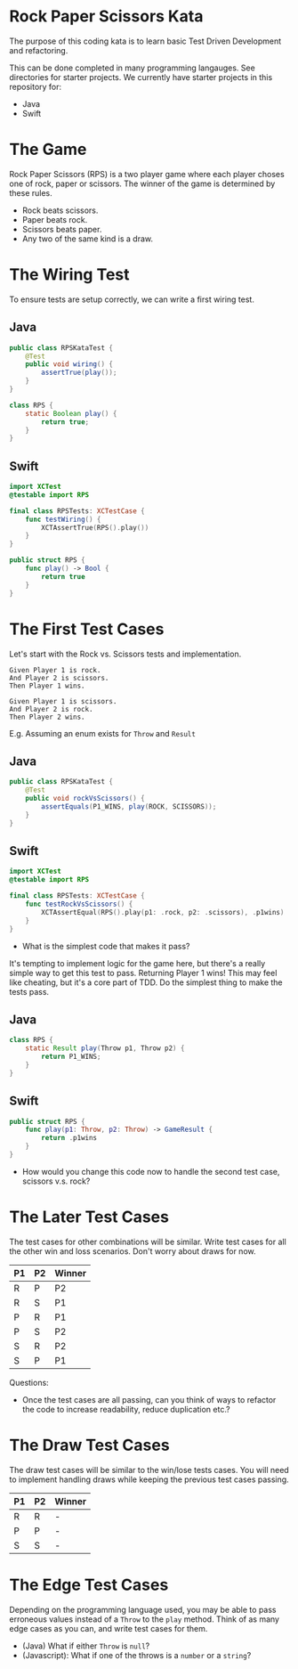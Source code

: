 # Rock Paper Scissors Kata

The purpose of this coding kata is to learn basic Test Driven Development and refactoring.

This can be done completed in many programming langauges. See directories for starter projects. We currently have starter projects in this repository for:

* Java
* Swift

# The Game

Rock Paper Scissors (RPS) is a two player game where each player choses one of rock, paper or scissors. The winner of the game is determined by these rules.

- Rock beats scissors.
- Paper beats rock.
- Scissors beats paper.
- Any two of the same kind is a draw.

# The Wiring Test

To ensure tests are setup correctly, we can write a first wiring test.

## Java

```java
public class RPSKataTest {
    @Test
    public void wiring() {
        assertTrue(play());
    }
}
```
```java
class RPS {
    static Boolean play() {
        return true;
    }
}
```

## Swift

```swift
import XCTest
@testable import RPS

final class RPSTests: XCTestCase {
    func testWiring() {
        XCTAssertTrue(RPS().play())
    }
}
```
```swift
public struct RPS {
    func play() -> Bool {
        return true
    }
}
```

# The First Test Cases

Let's start with the Rock vs. Scissors tests and implementation.

```
Given Player 1 is rock.
And Player 2 is scissors.
Then Player 1 wins.
```

```
Given Player 1 is scissors.
And Player 2 is rock.
Then Player 2 wins.
```

E.g. Assuming an enum exists for `Throw` and `Result`

## Java
```java
public class RPSKataTest {
    @Test
    public void rockVsScissors() {
        assertEquals(P1_WINS, play(ROCK, SCISSORS));
    }
}
```

## Swift
```swift
import XCTest
@testable import RPS

final class RPSTests: XCTestCase {
    func testRockVsScissors() {
        XCTAssertEqual(RPS().play(p1: .rock, p2: .scissors), .p1wins)
    }
}
```

- What is the simplest code that makes it pass? 

It's tempting to implement logic for the game here, but there's a really simple way to get this test to pass. Returning Player 1 wins! This may feel like cheating, but it's a core part of TDD. Do the simplest thing to make the tests pass.

## Java
```java
class RPS {
    static Result play(Throw p1, Throw p2) {
        return P1_WINS;
    }
}
```

## Swift
```swift
public struct RPS {
    func play(p1: Throw, p2: Throw) -> GameResult {
        return .p1wins
    }
}
```

- How would you change this code now to handle the second test case, scissors v.s. rock?

# The Later Test Cases

The test cases for other combinations will be similar. Write test cases for all the other win and loss scenarios. Don't worry about draws for now.

| P1 | P2 | Winner |
|---|---|---|
| R | P | P2 |
| R | S | P1 |
| P | R | P1 |
| P | S | P2 |
| S | R | P2 |
| S | P | P1 |

Questions:

- Once the test cases are all passing, can you think of ways to refactor the code to increase readability, reduce duplication etc.?

# The Draw Test Cases

The draw test cases will be similar to the win/lose tests cases. You will need to implement handling draws while keeping the previous test cases passing.

| P1 | P2 | Winner |
|---|---|---|
| R | R | - |
| P | P | - |
| S | S | - |

# The Edge Test Cases

Depending on the programming language used, you may be able to pass erroneous values instead of a `Throw` to the `play` method. Think of as many edge cases as you can, and write test cases for them.

 * (Java) What if either `Throw` is `null`?
 * (Javascript): What if one of the throws is a `number` or a `string`?
